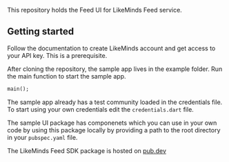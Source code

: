 This repository holds the Feed UI for LikeMinds Feed service.

## Getting started

Follow the documentation to create LikeMinds account and get access to your API key. This is a prerequisite.

After cloning the repository, the sample app lives in the example folder. Run the main function to start the sample app.

```dart
main();
```

The sample app already has a test community loaded in the credentials file. To start using your own credentials edit the `credentials.dart` file.

The sample UI package has componenets which you can use in your own code by using this package locally by providing a path to the root directory in your `pubspec.yaml` file.

The LikeMinds Feed SDK package is hosted on [pub.dev]("https://pub.dev/packages/likeminds_feed")
